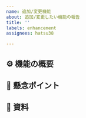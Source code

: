 ```yaml
---
name: 追加/変更機能
about: 追加/変更したい機能の報告
title: ''
labels: enhancement
assignees: hatsu38

---
```


## ⚙ 機能の概要

## 🔨 懸念ポイント

## 📃 資料
